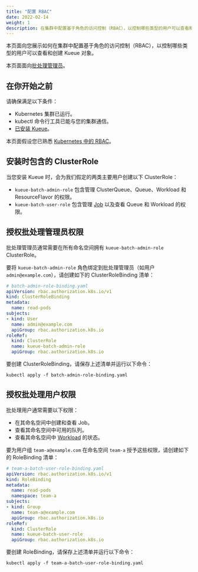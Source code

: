 ```yaml
---
title: "配置 RBAC"
date: 2022-02-14
weight: 1
description: 在集群中配置基于角色的访问控制（RBAC），以控制哪些类型的用户可以查看和创建 Kueue 对象。
---
```


本页面向您展示如何在集群中配置基于角色的访问控制（RBAC），以控制哪些类型的用户可以查看和创建 Kueue 对象。

本页面面向[批处理管理员](/docs/tasks#batch-administrator)。

## 在你开始之前

请确保满足以下条件：

- Kubernetes 集群已运行。
- kubectl 命令行工具已能与您的集群通信。
- [已安装 Kueue](/docs/installation)。

本页面假设您已熟悉 [Kubernetes 中的 RBAC](https://kubernetes.io/docs/reference/access-authn-authz/rbac/)。

## 安装时包含的 ClusterRole

当您安装 Kueue 时，会为我们假定的两类主要用户创建以下 ClusterRole：

- `kueue-batch-admin-role` 包含管理 ClusterQueue、Queue、Workload 和 ResourceFlavor 的权限。
- `kueue-batch-user-role` 包含管理 [Job](https://kubernetes.io/docs/concepts/workloads/controllers/job/) 以及查看 Queue 和 Workload 的权限。

## 授权批处理管理员权限

批处理管理员通常需要在所有命名空间拥有 `kueue-batch-admin-role` ClusterRole。

要将 `kueue-batch-admin-role` 角色绑定到批处理管理员（如用户 `admin@example.com`），请创建如下的 ClusterRoleBinding 清单：

```yaml
# batch-admin-role-binding.yaml
apiVersion: rbac.authorization.k8s.io/v1
kind: ClusterRoleBinding
metadata:
  name: read-pods
subjects:
- kind: User
  name: admin@example.com
  apiGroup: rbac.authorization.k8s.io
roleRef:
  kind: ClusterRole
  name: kueue-batch-admin-role
  apiGroup: rbac.authorization.k8s.io
```

要创建 ClusterRoleBinding，请保存上述清单并运行以下命令：

```shell
kubectl apply -f batch-admin-role-binding.yaml
```

## 授权批处理用户权限

批处理用户通常需要以下权限：

- 在其命名空间中创建和查看 Job。
- 查看其命名空间中可用的队列。
- 查看其命名空间中 [Workload](/docs/concepts/workload) 的状态。

要为用户组 `team-a@example.com` 在命名空间 `team-a` 授予这些权限，请创建如下的 RoleBinding 清单：

```yaml
# team-a-batch-user-role-binding.yaml
apiVersion: rbac.authorization.k8s.io/v1
kind: RoleBinding
metadata:
  name: read-pods
  namespace: team-a
subjects:
- kind: Group
  name: team-a@example.com
  apiGroup: rbac.authorization.k8s.io
roleRef:
  kind: ClusterRole
  name: kueue-batch-user-role
  apiGroup: rbac.authorization.k8s.io
```

要创建 RoleBinding，请保存上述清单并运行以下命令：

```shell
kubectl apply -f team-a-batch-user-role-binding.yaml
```
